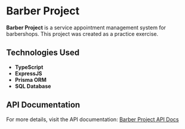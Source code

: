 # Barber Project

**Barber Project** is a service appointment management system for barbershops. This project was created as a practice exercise.

## Technologies Used
- **TypeScript**
- **ExpressJS**
- **Prisma ORM**
- **SQL Database**

## API Documentation
For more details, visit the API documentation:
[Barber Project API Docs](https://barber-project-production.up.railway.app/api-docs/)

